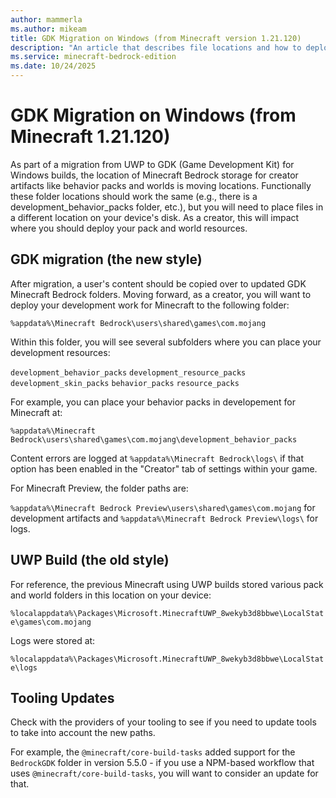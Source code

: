 ```yaml
---
author: mammerla
ms.author: mikeam
title: GDK Migration on Windows (from Minecraft version 1.21.120)
description: "An article that describes file locations and how to deploy your in-development files for Minecraft Bedrock."
ms.service: minecraft-bedrock-edition
ms.date: 10/24/2025
---
```


# GDK Migration on Windows (from Minecraft 1.21.120)

As part of a migration from UWP to GDK (Game Development Kit) for Windows builds, the location of Minecraft Bedrock storage for creator artifacts like behavior packs and worlds is moving locations. Functionally these folder locations should work the same (e.g., there is a development_behavior_packs folder, etc.), but you will need to place files in a different location on your device's disk. As a creator, this will impact where you should deploy your pack and world resources.

## GDK migration (the new style)

After migration, a user's content should be copied over to updated GDK Minecraft Bedrock folders. Moving forward, as a creator, you will want to deploy your development work for Minecraft to the following folder:

`%appdata%\Minecraft Bedrock\users\shared\games\com.mojang`

Within this folder, you will see several subfolders where you can place your development resources:

`development_behavior_packs`
`development_resource_packs`
`development_skin_packs`
`behavior_packs`
`resource_packs`

For example, you can place your behavior packs in developement for Minecraft at:

`%appdata%\Minecraft Bedrock\users\shared\games\com.mojang\development_behavior_packs`

Content errors are logged at `%appdata%\Minecraft Bedrock\logs\` if that option has been enabled in the "Creator" tab of settings within your game.

For Minecraft Preview, the folder paths are:

`%appdata%\Minecraft Bedrock Preview\users\shared\games\com.mojang` for development artifacts and `%appdata%\Minecraft Bedrock Preview\logs\` for logs.


## UWP Build (the old style)

For reference, the previous Minecraft using UWP builds stored various pack and world folders in this location on your device:

`%localappdata%\Packages\Microsoft.MinecraftUWP_8wekyb3d8bbwe\LocalState\games\com.mojang`

Logs were stored at:

`%localappdata%\Packages\Microsoft.MinecraftUWP_8wekyb3d8bbwe\LocalState\logs`

## Tooling Updates

Check with the providers of your tooling to see if you need to update tools to take into account the new paths. 

For example, the `@minecraft/core-build-tasks` added support for the `BedrockGDK` folder in version 5.5.0 - if you use a NPM-based workflow that uses `@minecraft/core-build-tasks`, you will want to consider an update for that.